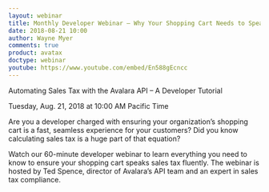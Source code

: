 ```yaml
---
layout: webinar
title: Monthly Developer Webinar – Why Your Shopping Cart Needs to Speak Sales Tax & How the Avalara API Can Help
date: 2018-08-21 10:00
author: Wayne Myer
comments: true
product: avatax
doctype: webinar
youtube: https://www.youtube.com/embed/En588gEcncc
---
```


Automating Sales Tax with the Avalara API – A Developer Tutorial

Tuesday, Aug. 21, 2018 at 10:00 AM Pacific Time

Are you a developer charged with ensuring your organization’s shopping cart is a fast, seamless experience for your customers? Did you know calculating sales tax is a huge part of that equation? 

Watch our 60-minute developer webinar to learn everything you need to know to ensure your shopping cart speaks sales tax fluently. The webinar is hosted by Ted Spence, director of Avalara’s API team and an expert in sales tax compliance.
